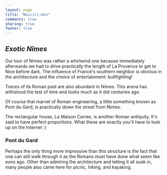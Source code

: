 ```yaml
---
layout: page
title: "N&icirc;mes"
comments: true
sharing: true
footer: true
---
```

<h2><em>Exotic N&icirc;mes</em></h2>

Our tour of Nimes was rather a whirlwind one because immediately afterwards we had to drive practically the length of La Provence to get to Nice before dark. The influence of France's southern neighbor is obvious in the architecture and the choice of entertainment: bullfighting!

Traces of its Roman past are also abundant in Nimes. This arena has withstood the test of time and looks much as it did centuries ago. 

Of course that marvel of Roman engineering, a little something known as Pont du Gard, is practically down the street from Nimes.

The rectangular house, La Maison Carree, is another Roman antiquity. It's said to have perfect proportions. What these are exactly you'll have to look up on the Internet :)
<h3>Pont du Gard</h3>
Perhaps the only thing more impressive than this structure is the fact that one can still walk through it as the Romans must have done what seem like eons ago. Other than admiring the architecture and letting it all soak in, many people also came here for picnic, hiking, and kayaking.



